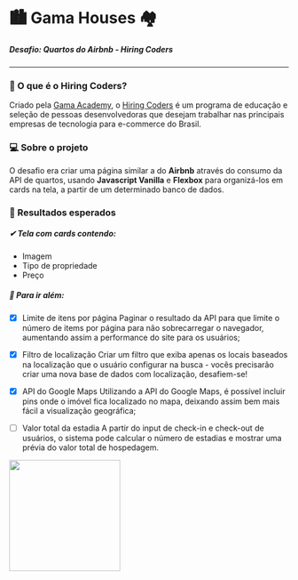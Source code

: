 # 🏙 Gama Houses 🏘 
##### Desafio: Quartos do Airbnb - Hiring Coders
___
### 🤔 O que é o Hiring Coders?
Criado pela [Gama Academy](https://gama.academy/), o [Hiring Coders](https://hiringcoders.gama.academy/) é um programa de educação e seleção de pessoas desenvolvedoras que desejam trabalhar nas principais empresas de tecnologia para e-commerce do Brasil.  

### 💻 Sobre o projeto

O desafio era criar uma página similar a do **Airbnb** através do consumo da API de quartos, usando **Javascript Vanilla** e **Flexbox** para organizá-los em cards na tela, a partir de um determinado banco de dados.

### 👀 Resultados esperados
##### ✔ Tela com cards contendo:
- Imagem
- Tipo de propriedade
- Preço

##### 🚀 Para ir além:

- [X] Limite de itens por página 
Paginar o resultado da API para que limite o número de items por página para não sobrecarregar o navegador, aumentando assim a performance do site para os usuários;

- [X] Filtro de localização
Criar um filtro que exiba apenas os locais baseados na localização que o usuário configurar na busca - vocês precisarão criar uma nova base de dados com localização, desafiem-se!

- [X] API do Google Maps 
Utilizando a API do Google Maps, é possível incluir pins onde o imóvel fica localizado no mapa, deixando assim bem mais fácil a visualização geográfica;

- [ ] Valor total da estadia 
A partir do input de check-in e check-out de usuários, o sistema pode calcular o número de estadias e mostrar uma prévia do valor total de hospedagem.

<img src="https://global-uploads.webflow.com/5e3f23e36b700d06c39a1265/5e4a97273e4de54af5cf9ba3_logo-gama.png" width="200" />

